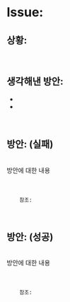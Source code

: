 <!--
author: Dailyscat
purpose: issue arrange
rules:
 (1) 헤더와 문단사이
    <br/>
    <br/>
 (2) 코드가 작성되는 부분은 >로 정리
 (3) 참조는 해당 내용 바로 아래
    <br/>
    <br/>
 (4) 명령어는 bold
 (5) 방안은 ## 안의 과정은 ###
-->

# Issue:

## 상황:

<br/>

## 생각해낸 방안:
+
+


<br/>

## 방안:  (실패)
<br/>
  방안에 대한 내용
<br/>
<br/>
<br/>

        참조:

<br/>

## 방안:  (성공)
<br/>
  방안에 대한 내용
<br/>
<br/>
<br/>

        참조:

<br/>

